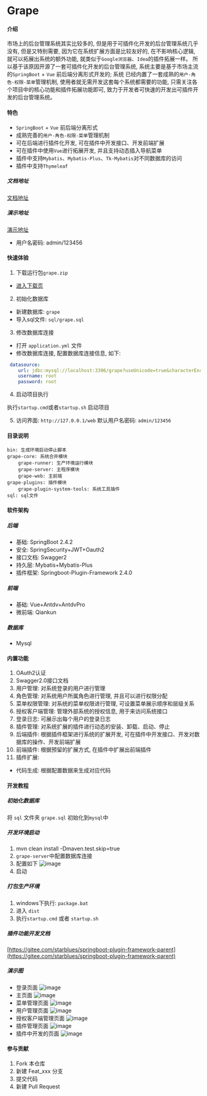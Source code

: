 # Grape

#### 介绍
市场上的后台管理系统其实比较多的, 但是用于可插件化开发的后台管理系统几乎没有, 但是又特别需要, 因为它在系统扩展方面是比较友好的, 
在不影响核心逻辑, 就可以拓展出系统的额外功能, 就类似于`Google浏览器`、`Idea`的插件拓展一样。
所以基于该原因开源了一套可插件化开发的后台管理系统, 系统主要是基于市场主流的`SpringBoot` + `Vue` 前后端分离形式开发的; 系统
已经内置了一套成熟的`用户-角色-权限-菜单`管理机制, 使用者就无需开发这套每个系统都需要的功能, 只需关注各个项目中的核心功能和插件拓展功能即可, 
致力于开发者可快速的开发出可插件开发的后台管理系统。

#### 特色
- `SpringBoot` + `Vue` 前后端分离形式
- 成熟完善的`用户-角色-权限-菜单`管理机制
- 可在后端进行插件化开发, 可在插件中开发接口、开发前端扩展
- 可在插件中使用`Vue`进行拓展开发, 并且支持动态插入导航菜单
- 插件中支持`Mybatis`、`Mybatis-Plus`、`Tk-Mybatis`对不同数据库的访问
- 插件中支持`Thymeleaf`

##### 文档地址
[文档地址](http://www.starblues.cn:8000/)

##### 演示地址
[演示地址](http://starblues.ccsert.top:9000/web)
- 用户名密码: admin/123456

#### 快速体验
1. 下载运行包`grape.zip`

- <a href="https://gitee.com/starblues/grape/attach_files" target="_blank">进入下载页</a>

2. 初始化数据库
- 新建数据库: `grape`
- 导入sql文件: `sql/grape.sql`

3. 修改数据库连接
- 打开 `application.yml` 文件
- 修改数据库连接, 配置数据库连接信息, 如下:
```yaml
 datasource:
    url: jdbc:mysql://localhost:3306/grape?useUnicode=true&characterEncoding=utf8&useSSL=false&serverTimezone=UTC&allowPublicKeyRetrieval=true
    username: root
    password: root
```
4. 启动项目执行

执行`startup.cmd`或者`startup.sh` 启动项目

5. 访问界面: `http://127.0.0.1/web`
默认用户名密码: `admin/123456`

#### 目录说明
```text
bin: 生成环境启动停止脚本
grape-core: 系统合并模块
    grape-runner: 生产环境运行模块
    grape-server: 主程序模块
    grape-web: 主前端
grape-plugins: 插件模块
    grape-plugin-system-tools: 系统工具插件
sql: sql文件 
```

#### 软件架构
##### 后端
- 基础: SpringBoot 2.4.2
- 安全: SpringSecurity+JWT+Oauth2
- 接口文档: Swagger2
- 持久层: Mybatis+Mybatis-Plus
- 插件框架: Springboot-Plugin-Framework 2.4.0
##### 前端
- 基础: Vue+Antdv+AntdvPro
- 微前端: Qiankun
##### 数据库
- Mysql

#### 内置功能
1. OAuth2认证
2. Swagger2.0接口文档
3. 用户管理: 对系统登录的用户进行管理
4. 角色管理: 对系统用户所属角色进行管理, 并且可以进行权限分配
5. 菜单权限管理: 对系统的菜单权限进行管理, 可设置菜单展示顺序和层级关系
6. 授权客户端管理: 管理外部系统的授权信息, 用于来访问系统接口 
7. 登录日志: 可展示出每个用户的登录日志
8. 插件管理: 对系统扩展的插件进行动态的安装、卸载、启动、停止
9. 后端插件: 根据插件框架进行系统的扩展开发, 可在插件中开发接口、开发对数据库的操作、开发前端扩展
10. 前端插件: 根据预留的扩展方式, 在插件中扩展出前端插件
11. 插件扩展:
- 代码生成: 根据配置数据来生成对应代码

#### 开发教程

##### 初始化数据库
将 `sql` 文件夹 `grape.sql` 初始化到`mysql`中

##### 开发环境启动
1. mvn clean install -Dmaven.test.skip=true
2. `grape-server`中配置数据库连接
3. 配置如下
![image](doc/dev-config.png)
4. 启动

##### 打包生产环境
1. windows下执行: `package.bat`
2. 进入 `dist` 
3. 执行`startup.cmd` 或者 `startup.sh`

##### 插件功能开发文档
[https://gitee.com/starblues/springboot-plugin-framework-parent](https://gitee.com/starblues/springboot-plugin-framework-parent)

##### 演示图
- 登录页面
![image](doc/login.png)
- 主页面
![image](doc/main.png)
- 菜单管理页面
![image](doc/menu.png)
- 用户管理页面
![image](doc/user.png)
- 授权客户端管理页面
![image](doc/client.png)
- 插件管理页面
![image](doc/plugin.png)
- 插件中开发的页面
![image](doc/code-gen.png)


#### 参与贡献

1.  Fork 本仓库
2.  新建 Feat_xxx 分支
3.  提交代码
4.  新建 Pull Request
